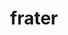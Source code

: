 ---
title: frater
meaning: brother
pos: nounthird
ch: [f1, f, ss, ss2]
genitive: fratris
abbgender: m.
abbgender2: masc.
gender: masculine
declension: third
six: y
---